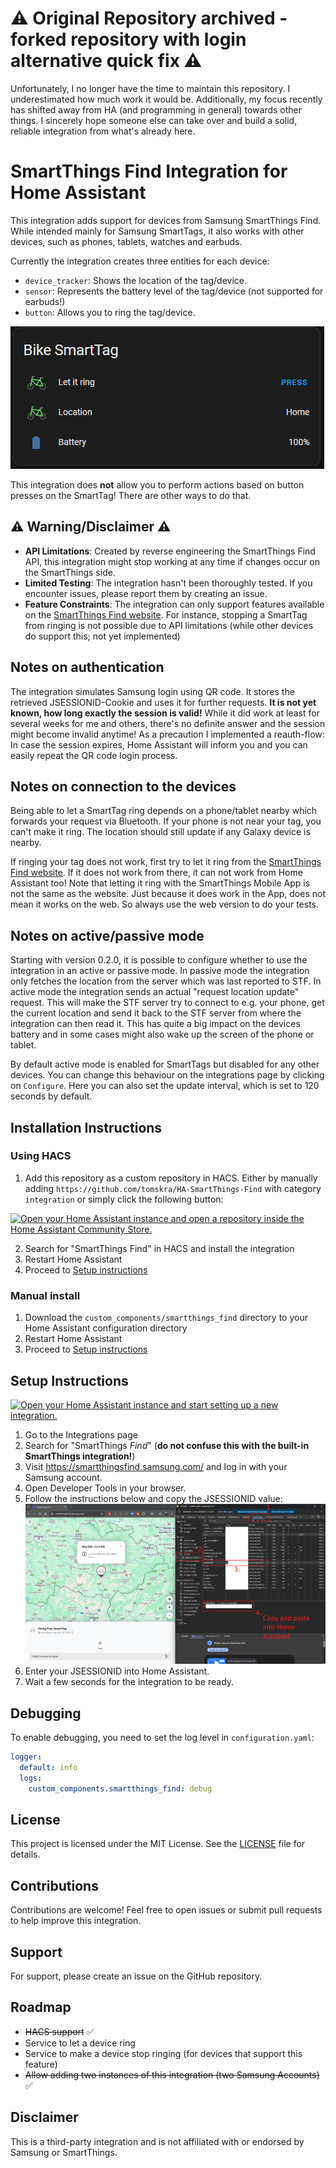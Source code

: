 # ⚠️ Original Repository archived - forked repository with login alternative quick fix ⚠️
Unfortunately, I no longer have the time to maintain this repository. I underestimated how much work it would be. Additionally, my focus recently has shifted away from HA (and programming in general) towards other things. I sincerely hope someone else can take over and build a solid, reliable integration from what's already here.

# SmartThings Find Integration for Home Assistant

This integration adds support for devices from Samsung SmartThings Find. While intended mainly for Samsung SmartTags, it also works with other devices, such as phones, tablets, watches and earbuds.

Currently the integration creates three entities for each device:
* `device_tracker`: Shows the location of the tag/device.
* `sensor`: Represents the battery level of the tag/device (not supported for earbuds!)
* `button`: Allows you to ring the tag/device.

![screenshot](media/screenshot_1.png)

This integration does **not** allow you to perform actions based on button presses on the SmartTag! There are other ways to do that.


## ⚠️ Warning/Disclaimer ⚠️

- **API Limitations**: Created by reverse engineering the SmartThings Find API, this integration might stop working at any time if changes occur on the SmartThings side.
- **Limited Testing**: The integration hasn't been thoroughly tested. If you encounter issues, please report them by creating an issue.
- **Feature Constraints**: The integration can only support features available on the [SmartThings Find website](https://smartthingsfind.samsung.com/). For instance, stopping a SmartTag from ringing is not possible due to API limitations (while other devices do support this; not yet implemented)

## Notes on authentication
The integration simulates Samsung login using QR code. It stores the retrieved JSESSIONID-Cookie and uses it for further requests. **It is not yet known, how long exactly the session is valid!** While it did work at least for several weeks for me and others, there's no definite answer and the session might become invalid anytime! As a precaution I implemented a reauth-flow: In case the session expires, Home Assistant will inform you and you can easily repeat the QR code login process.

## Notes on connection to the devices
Being able to let a SmartTag ring depends on a phone/tablet nearby which forwards your request via Bluetooth. If your phone is not near your tag, you can't make it ring. The location should still update if any Galaxy device is nearby. 

If ringing your tag does not work, first try to let it ring from the [SmartThings Find website](https://smartthingsfind.samsung.com/). If it does not work from there, it can not work from Home Assistant too! Note that letting it ring with the SmartThings Mobile App is not the same as the website. Just because it does work in the App, does not mean it works on the web. So always use the web version to do your tests.

## Notes on active/passive mode

Starting with version 0.2.0, it is possible to configure whether to use the integration in an active or passive mode. In passive mode the integration only fetches the location from the server which was last reported to STF. In active mode the integration sends an actual "request location update" request. This will make the STF server try to connect to e.g. your phone, get the current location and send it back to the STF server from where the integration can then read it. This has quite a big impact on the devices battery and in some cases might also wake up the screen of the phone or tablet.

By default active mode is enabled for SmartTags but disabled for any other devices. You can change this behaviour on the integrations page by clicking on `Configure`. Here you can also set the update interval, which is set to 120 seconds by default.


## Installation Instructions

### Using HACS

1. Add this repository as a custom repository in HACS. Either by manually adding `https://github.com/tomskra/HA-SmartThings-Find` with category `integration` or simply click the following button:

[![Open your Home Assistant instance and open a repository inside the Home Assistant Community Store.](https://my.home-assistant.io/badges/hacs_repository.svg)](https://my.home-assistant.io/redirect/hacs_repository/?owner=tomskra&repository=HA-SmartThings-Find&category=integration)

2. Search for "SmartThings Find" in HACS and install the integration
3. Restart Home Assistant
4. Proceed to [Setup instructions](#setup-instructions)

### Manual install

1. Download the `custom_components/smartthings_find` directory to your Home Assistant configuration directory
2. Restart Home Assistant
3. Proceed to [Setup instructions](#setup-instructions)

## Setup Instructions

[![Open your Home Assistant instance and start setting up a new integration.](https://my.home-assistant.io/badges/config_flow_start.svg)](https://my.home-assistant.io/redirect/config_flow_start/?domain=smartthings_find)

1. Go to the Integrations page  
2. Search for "SmartThings *Find*" (**do not confuse this with the built-in SmartThings integration!**)  
3. Visit https://smartthingsfind.samsung.com/ and log in with your Samsung account.  
4. Open Developer Tools in your browser.  
5. Follow the instructions below and copy the JSESSIONID value:  
![screenshot](media/alternative_login_flow.png)  
6. Enter your JSESSIONID into Home Assistant.  
7. Wait a few seconds for the integration to be ready.

## Debugging

To enable debugging, you need to set the log level in `configuration.yaml`:

```yaml
logger:
  default: info
  logs:
    custom_components.smartthings_find: debug
```

## License

This project is licensed under the MIT License. See the [LICENSE](LICENSE) file for details.

## Contributions

Contributions are welcome! Feel free to open issues or submit pull requests to help improve this integration.

## Support

For support, please create an issue on the GitHub repository.

## Roadmap

- ~~HACS support~~ ✅
- Service to let a device ring
- Service to make a device stop ringing (for devices that support this feature)
- ~~Allow adding two instances of this integration (two Samsung Accounts)~~ ✅

## Disclaimer

This is a third-party integration and is not affiliated with or endorsed by Samsung or SmartThings.
